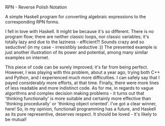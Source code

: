 RPN - Reverse Polish Notation

A simple Haskell program for converting algebraic expressions to the corresponding RPN forms.

I fell in love with Haskell. It might be because it's so different. There is no program flow; there are neither classic loops, nor classic variables; it's totally lazy and due to the laziness - efficient?! Sounds crazy and so seductive! (in my case - irresistibly seductive :)) The presented example is just another illustration of its power and potential, among many similar examples on internet.

This piece of code can be surely  improved; it's far from being perfect. However, I was playing with this problem, about a year ago, trying both C++ and Python, and I experienced much more difficulties. I can safely say that I payed considerably more efforts, at that time. Finally, there were more lines of less readable and more indistinct code. As for me, in regards to vague algorithms and complex decision making problems - it turns out that 'thinking functionally' is more suitable and certainly more effective than 'thinking procedurally' or 'thinking object oriented'. I've got a clear winner, here! So, in my opinion, functionall programming has a future, and Haskell as its pure representive, deserves respect. It should be loved - it's likely to be mutual!
